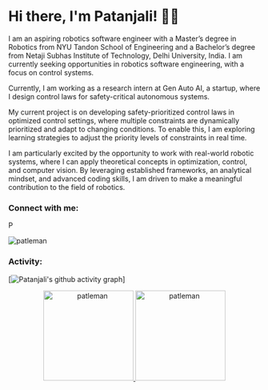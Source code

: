 # Hi there, I'm Patanjali! :man_technologist:
I am an aspiring robotics software engineer with a Master’s degree in Robotics from NYU Tandon School of Engineering and a Bachelor’s degree from Netaji Subhas Institute of Technology, Delhi University, India. I am currently seeking opportunities in robotics software engineering, with a focus on control systems.

Currently, I am working as a research intern at Gen Auto AI, a startup, where I design control laws for safety-critical autonomous systems.


My current project is on developing safety-prioritized control laws in optimized control settings, where multiple constraints are dynamically prioritized and adapt to changing conditions. To enable this, I am exploring learning strategies to adjust the priority levels of constraints in real time.

I am particularly excited by the opportunity to work with real-world robotic systems, where I can apply theoretical concepts in optimization, control, and computer vision. By leveraging established frameworks, an analytical mindset, and advanced coding skills, I am driven to make a meaningful contribution to the field of robotics.

<h3 align="left">Connect with me:</h3>
<p align="left">
  <a href="https://www.linkedin.com/in/patanjali-maithani/" target="_blank">
    <img src="https://i.sstatic.net/gVE0j.png" alt="Patanjali_Maithani" height="17" width="15" />
  </a>
</p>
<p align="left">
  <img src="https://komarev.com/ghpvc/?username=patleman&label=Profile%20views&color=0e75b6&style=flat" alt="patleman" />
</p>

<h3 align="left">Activity:</h3>

[![Patanjali's github activity graph](https://github-readme-activity-graph.vercel.app/graph?username=patleman&bg_color=100f0f&color=4c5e9e&line=4c569e&point=403e41&area=true&hide_border=true)]
<div align="center">
  <a href="https://github.com/patleman">
    <img height="180em" src="https://github-readme-stats.vercel.app/api/top-langs?username=patleman&show_icons=true&locale=en&layout=compact&theme=tokyonight" alt="patleman"/>
    <img height="180em" src="https://github-readme-stats.vercel.app/api?username=patleman&show_icons=true&locale=en&layout=compact&theme=tokyonight" alt="patleman"/>
  </a>
</div>


